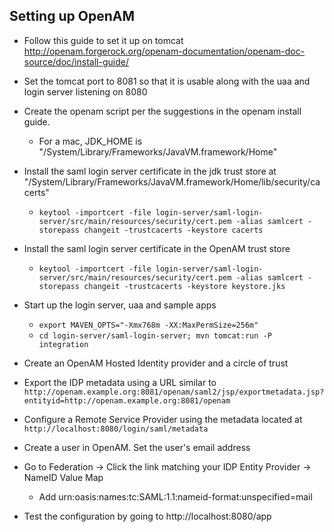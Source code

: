 ## Setting up OpenAM

- Follow this guide to set it up on tomcat http://openam.forgerock.org/openam-documentation/openam-doc-source/doc/install-guide/

- Set the tomcat port to 8081 so that it is usable along with the uaa and login server listening on 8080

- Create the openam script per the suggestions in the openam install guide.
  - For a mac, JDK_HOME is "/System/Library/Frameworks/JavaVM.framework/Home"

- Install the saml login server certificate in the jdk trust store at "/System/Library/Frameworks/JavaVM.framework/Home/lib/security/cacerts"
  - `keytool -importcert -file login-server/saml-login-server/src/main/resources/security/cert.pem -alias samlcert -storepass changeit -trustcacerts -keystore cacerts`

- Install the saml login server certificate in the OpenAM trust store
  - `keytool -importcert -file login-server/saml-login-server/src/main/resources/security/cert.pem -alias samlcert -storepass changeit -trustcacerts -keystore keystore.jks`

- Start up the login server, uaa and sample apps
  - `export MAVEN_OPTS="-Xmx768m -XX:MaxPermSize=256m"`
  - `cd login-server/saml-login-server; mvn tomcat:run -P integration`

- Create an OpenAM Hosted Identity provider and a circle of trust

- Export the IDP metadata using a URL similar to `http://openam.example.org:8081/openam/saml2/jsp/exportmetadata.jsp?entityid=http://openam.example.org:8081/openam`

- Configure a Remote Service Provider using the metadata located at `http://localhost:8080/login/saml/metadata`

- Create a user in OpenAM. Set the user's email address

- Go to Federation -> Click the link matching your IDP Entity Provider -> NameID Value Map
  - Add urn:oasis:names:tc:SAML:1.1:nameid-format:unspecified=mail

- Test the configuration by going to http://localhost:8080/app

